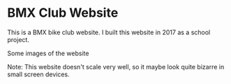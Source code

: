 # BMX Club Website

<p>This is a BMX bike club website. I built this website in 2017 as a school project.</p>

<p>Some images of the website</p>







<p>Note: This website doesn't scale very well, so it maybe look quite bizarre in small screen devices.</p>

